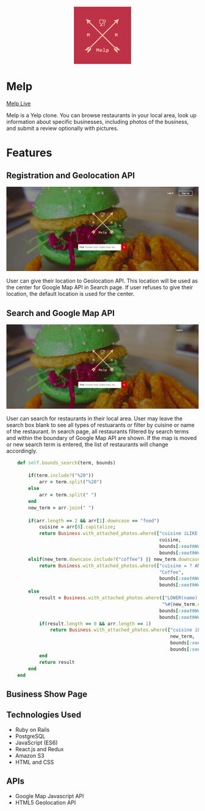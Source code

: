 <p align="center">
  <img width="150" height="150" src="https://raw.githubusercontent.com/bkim3395/Melp/master/app/assets/images/newnewlogo.png">
</p>

# Melp

[Melp Live](https://melp-yelp-clone.herokuapp.com/#/)

Melp is a Yelp clone. You can browse restaurants in your local area, look up information about specific businesses, including photos of the business, and submit a review optionally with pictures.

# Features

## Registration and Geolocation API

[geoloc-gif]: https://raw.githubusercontent.com/bkim3395/Melp/master/app/assets/images/github%20readme%20images/geoloc.gif "Geolocation Demo"
![alt text][geoloc-gif]

User can give their location to Geolocation API. This location will be used as the center for Google Map API in Search page. If user refuses to give their location, the default location is used for the center.

## Search and Google Map API

[search-gif]: https://raw.githubusercontent.com/bkim3395/Melp/master/app/assets/images/github%20readme%20images/Search-Demo.gif "Search Demo"
![alt text][search-gif]

User can search for restaurants in their local area. User may leave the search box blank to see all types of restuarants or filter by cuisine or name of the restaurant. In search page, all restaurants filtered by search terms and within the boundary of Google Map API are shown. If the map is moved or new search term is entered, the list of restaurants will change accordingly.

``` ruby
    def self.bounds_search(term, bounds)

        if(term.include?("%20"))
            arr = term.split("%20")
        else
            arr = term.split(" ")
        end
        new_term = arr.join(" ")
        
        if(arr.length == 2 && arr[1].downcase == "food")
            cuisine = arr[0].capitalize;
            return Business.with_attached_photos.where(["cuisine iLIKE ? AND (latitude BETWEEN ? AND ?) AND (longitude BETWEEN ? AND ?)", 
                                                        cuisine,
                                                        bounds[:southWest][:lat] ,bounds[:northEast][:lat],
                                                        bounds[:southWest][:lng] ,bounds[:northEast][:lng]])
        elsif(new_term.downcase.include?("coffee") || new_term.downcase.include?("cafe"))
            return Business.with_attached_photos.where(["cuisine = ? AND (latitude BETWEEN ? AND ?) AND (longitude BETWEEN ? AND ?)", 
                                                        "Coffee",
                                                        bounds[:southWest][:lat] ,bounds[:northEast][:lat],
                                                        bounds[:southWest][:lng] ,bounds[:northEast][:lng]])
        else
            result = Business.with_attached_photos.where(["LOWER(name) LIKE ? AND (latitude BETWEEN ? AND ?) AND (longitude BETWEEN ? AND ?)",
                                                         "%#{new_term.downcase}%",
                                                        bounds[:southWest][:lat] ,bounds[:northEast][:lat],
                                                        bounds[:southWest][:lng] ,bounds[:northEast][:lng]])
            if(result.length == 0 && arr.length == 1)
                return Business.with_attached_photos.where(["cuisine iLIKE ? AND (latitude BETWEEN ? AND ?) AND (longitude BETWEEN ? AND ?)", 
                                                            new_term,  
                                                            bounds[:southWest][:lat] ,bounds[:northEast][:lat],
                                                            bounds[:southWest][:lng] ,bounds[:northEast][:lng]])
            end
            return result
        end    
    end
```

## Business Show Page



## Technologies Used
+ Ruby on Rails
+ PostgreSQL
+ JavaScript (ES6)
+ React.js and Redux
+ Amazon S3
+ HTML and CSS

## APIs
+ Google Map Javascript API
+ HTML5 Geolocation API

